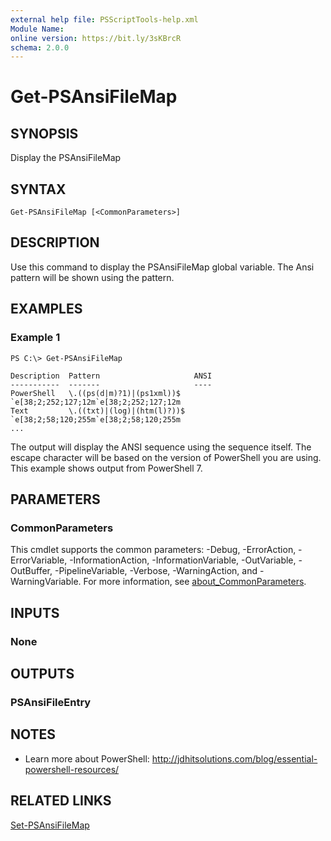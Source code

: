 ```yaml
---
external help file: PSScriptTools-help.xml
Module Name:
online version: https://bit.ly/3sKBrcR
schema: 2.0.0
---
```


# Get-PSAnsiFileMap

## SYNOPSIS
Display the PSAnsiFileMap

## SYNTAX

```
Get-PSAnsiFileMap [<CommonParameters>]
```

## DESCRIPTION
Use this command to display the PSAnsiFileMap global variable.
The Ansi pattern will be shown using the pattern.

## EXAMPLES

### Example 1
```
PS C:\> Get-PSAnsiFileMap

Description  Pattern                     ANSI
-----------  -------                     ----
PowerShell   \.((ps(d|m)?1)|(ps1xml))$   `e[38;2;252;127;12m`e[38;2;252;127;12m
Text         \.((txt)|(log)|(htm(l)?))$  `e[38;2;58;120;255m`e[38;2;58;120;255m
...
```

The  output will display the ANSI sequence using the sequence itself.
The escape character will be based on the version of PowerShell you are using.
This example shows output from PowerShell 7.

## PARAMETERS

### CommonParameters
This cmdlet supports the common parameters: -Debug, -ErrorAction, -ErrorVariable, -InformationAction, -InformationVariable, -OutVariable, -OutBuffer, -PipelineVariable, -Verbose, -WarningAction, and -WarningVariable. For more information, see [about_CommonParameters](http://go.microsoft.com/fwlink/?LinkID=113216).

## INPUTS

### None
## OUTPUTS

### PSAnsiFileEntry
## NOTES
* Learn more about PowerShell: http://jdhitsolutions.com/blog/essential-powershell-resources/

## RELATED LINKS

[Set-PSAnsiFileMap]()

